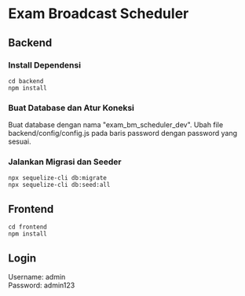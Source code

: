 # Exam Broadcast Scheduler

## Backend
### Install Dependensi
```
cd backend
npm install
```
### Buat Database dan Atur Koneksi
Buat database dengan nama "exam_bm_scheduler_dev".
Ubah file backend/config/config.js pada baris password dengan password yang sesuai.
### Jalankan Migrasi dan Seeder
```
npx sequelize-cli db:migrate
npx sequelize-cli db:seed:all
```

## Frontend
```
cd frontend
npm install
```

## Login 
Username: admin <br/>
Password: admin123
